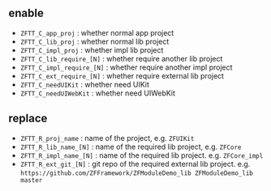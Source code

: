 ## enable

* `ZFTT_C_app_proj` : whether normal app project
* `ZFTT_C_lib_proj` : whether normal lib project
* `ZFTT_C_impl_proj` : whether impl lib project
* `ZFTT_C_lib_require_[N]` : whether require another lib project
* `ZFTT_C_impl_require_[N]` : whether require another impl project
* `ZFTT_C_ext_require_[N]` : whether require external lib project
* `ZFTT_C_needUIKit` : whether need UIKit
* `ZFTT_C_needUIWebKit` : whether need UIWebKit

## replace

* `ZFTT_R_proj_name` : name of the project, e.g. `ZFUIKit`
* `ZFTT_R_lib_name_[N]` : name of the required lib project, e.g. `ZFCore`
* `ZFTT_R_impl_name_[N]` : name of the required lib project. e.g. `ZFCore_impl`
* `ZFTT_R_ext_git_[N]` : git repo of the required external lib project.
    e.g. `https://github.com/ZFFramework/ZFModuleDemo_lib ZFModuleDemo_lib master`

